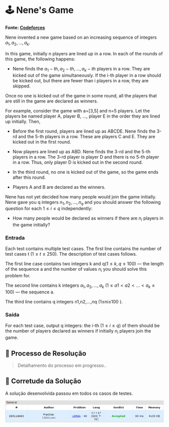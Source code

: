 # 🕹️ Nene's Game

**Fonte: [Codeforces](https://codeforces.com/problemset/problem/1956/A)**

Nene invented a new game based on an increasing sequence of integers $a_1,a_2,…,a_k$.

In this game, initially n players are lined up in a row. In each of the rounds of this game, the following happens:

- Nene finds the $a_1-th, a_2-th, …, a_k-th$ players in a row. They are kicked out of the game simultaneously. If the i-th player in a row should be kicked out, but there are fewer than i players in a row, they are skipped.

Once no one is kicked out of the game in some round, all the players that are still in the game are declared as winners.

For example, consider the game with a=[3,5] and n=5 players. Let the players be named player A, player B, …, player E in the order they are lined up initially. Then,

- Before the first round, players are lined up as ABCDE. Nene finds the 3-rd and the 5-th players in a row. These are players C and E. They are kicked out in the first round.

- Now players are lined up as ABD. Nene finds the 3-rd and the 5-th players in a row. The 3-rd player is player D and there is no 5-th player in a row. Thus, only player D is kicked out in the second round.

- In the third round, no one is kicked out of the game, so the game ends after this round.

- Players A and B are declared as the winners.

Nene has not yet decided how many people would join the game initially. Nene gave you q integers $n_1,n_2,…,n_q$ and you should answer the following question for each $1≤i≤q$ independently:

- How many people would be declared as winners if there are $n_i$ players in the game initially?

### Entrada
Each test contains multiple test cases. The first line contains the number of test cases t ($1≤t≤250$). The description of test cases follows.

The first line case contains two integers k and q($1≤k,q≤100$) — the length of the sequence a and the number of values $n_i$ you should solve this problem for.

The second line contains k integers $a_1,a_2,…,a_k$ ($1≤a1<a2<…<a_k≤100$) — the sequence a.

The third line contains q
 integers n1,n2,…,nq
 (1≤ni≤100
).

### Saída
For each test case, output q integers: the $i$-th ($1≤i≤q$) of them should be the number of players declared as winners if initially $n_i$ players join the game.

## 🧩 Processo de Resolução

> Detalhamento do processo em progresso..

## 📝 Corretude da Solução
A solução desenvolvida passou em todos os casos de testes.

![Accepted](img/accepted.png)